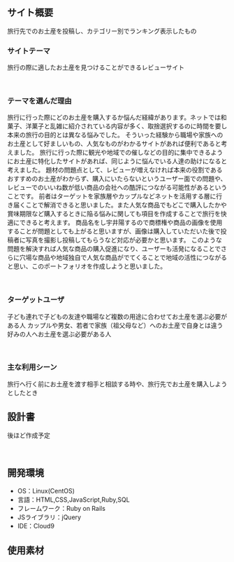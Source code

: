 # <souvenir>

## サイト概要
旅行先でのお土産を投稿し、カテゴリー別でランキング表示したもの
### サイトテーマ
旅行の際に適したお土産を見つけることができるレビューサイト

​
### テーマを選んだ理由
旅行に行った際にどのお土産を購入するか悩んだ経緯があります。ネットでは和菓子、洋菓子と乱雑に紹介されている内容が多く、取捨選択するのに時間を要し本来の旅行の目的とは異なる悩みでした。
そういった経験から職場や家族へのお土産として好ましいもの、人気なものがわかるサイトがあれば便利であると考えました。
旅行に行った際に観光や地域での催しなどの目的に集中できるようにお土産に特化したサイトがあれば、同じように悩んでいる人達の助けになると考えました。
題材の問題点として、レビューが増えなければ本来の役割であるおすすめのお土産がわからず、購入にいたらないというユーザー面での問題や、レビューでのいいね数が低い商品の会社への酷評につながる可能性があるということです。
前者はターゲットを家族層やカップルなどネットを活用する層に行き届くことで解消できると思いました。また人気な商品でもどこで購入したかや賞味期限など購入するときに陥る悩みに関しても項目を作成することで旅行を快適にできると考えます。
商品名をし宇井陽するので商標権や商品の画像を使用することが問題としても上がると思いますが、画像は購入していただいた後で投稿者に写真を撮影し投稿してもらうなど対応が必要かと思います。
このような問題を解決すれば人気な商品の購入促進になり、ユーザーも活発になることでさらに穴場な商品や地域独自で人気な商品がでてくることで地域の活性につながると思い、このポートフォリオを作成しようと思いました。

​
### ターゲットユーザ
子ども連れで子どもの友達や職場など複数の用途に合わせてお土産を選ぶ必要がある人
カップルや男女、若者で家族（祖父母など）へのお土産で自身とは違う好みの人へお土産を選ぶ必要がある人

​
### 主な利用シーン
旅行へ行く前にお土産を渡す相手と相談する時や、旅行先でお土産を購入しようとしたとき
​
## 設計書
後ほど作成予定

​
## 開発環境
- OS：Linux(CentOS)
- 言語：HTML,CSS,JavaScript,Ruby,SQL
- フレームワーク：Ruby on Rails
- JSライブラリ：jQuery
- IDE：Cloud9
​
## 使用素材
